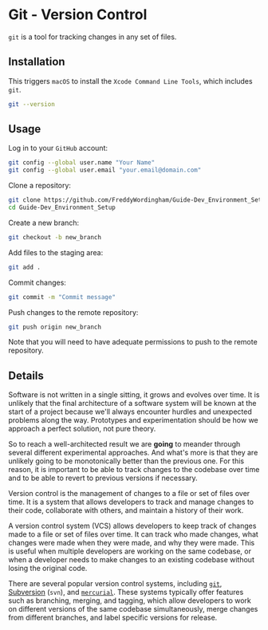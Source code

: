 # Git - Version Control

`git` is a tool for tracking changes in any set of files.

## Installation

This triggers `macOS` to install the `Xcode Command Line Tools`, which includes `git`.

```bash
git --version
```

## Usage

Log in to your `GitHub` account:

```bash
git config --global user.name "Your Name"
git config --global user.email "your.email@domain.com"
```

Clone a repository:

```bash
git clone https://github.com/FreddyWordingham/Guide-Dev_Environment_Setup.git
cd Guide-Dev_Environment_Setup
```

Create a new branch:

```bash
git checkout -b new_branch
```

Add files to the staging area:

```bash
git add .
```

Commit changes:

```bash
git commit -m "Commit message"
```

Push changes to the remote repository:

```bash
git push origin new_branch
```

Note that you will need to have adequate permissions to push to the remote repository.

## Details

Software is not written in a single sitting, it grows and evolves over time.
It is unlikely that the final architecture of a software system will be known at the start of a project because we'll always encounter hurdles and unexpected problems along the way.
Prototypes and experimentation should be how we approach a perfect solution, not pure theory.

So to reach a well-architected result we are **going** to meander through several different experimental approaches.
And what's more is that they are unlikely going to be monotonically better than the previous one.
For this reason, it is important to be able to track changes to the codebase over time and to be able to revert to previous versions if necessary.

Version control is the management of changes to a file or set of files over time.
It is a system that allows developers to track and manage changes to their code, collaborate with others, and maintain a history of their work.

A version control system (VCS) allows developers to keep track of changes made to a file or set of files over time. It can track who made changes, what changes were made when they were made, and why they were made.
This is useful when multiple developers are working on the same codebase, or when a developer needs to make changes to an existing codebase without losing the original code.

There are several popular version control systems, including [`git`](https://git-scm.com/), [Subversion](https://subversion.apache.org/) (`svn`), and [`mercurial`](https://www.mercurial-scm.org/wiki/HgSubversion).
These systems typically offer features such as branching, merging, and tagging, which allow developers to work on different versions of the same codebase simultaneously, merge changes from different branches, and label specific versions for release.
